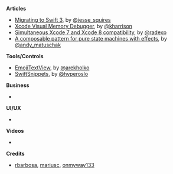 
**Articles**

* [Migrating to Swift 3](http://www.jessesquires.com/migrating-to-swift-3/), by [@jesse_squires](https://twitter.com/jesse_squires)
* [Xcode Visual Memory Debugger](http://useyourloaf.com/blog/xcode-visual-memory-debugger/), by [@kharrison](https://twitter.com/kharrison)
* [Simultaneous Xcode 7 and Xcode 8 compatibility](http://radex.io/xcode7-xcode8/), by [@radexp](http://twitter.com/radexp)
* [A composable pattern for pure state machines with effects](https://gist.github.com/andymatuschak/d5f0a8730ad601bcccae97e8398e25b2), by [@andy_matuschak](https://twitter.com/andy_matuschak)

**Tools/Controls**

* [EmojiTextView](https://github.com/fastred/EmojiTextView), by [@arekholko](https://twitter.com/arekholko)
* [SwiftSnippets](https://github.com/hyperoslo/SwiftSnippets), by [@hyperoslo](https://github.com/hyperoslo)

**Business**

*

**UI/UX**

*

**Videos**

*

**Credits**

* [rbarbosa](https://github.com/rbarbosa), [mariusc](https://github.com/mariusc), [onmyway133](https://github.com/onmyway133)
